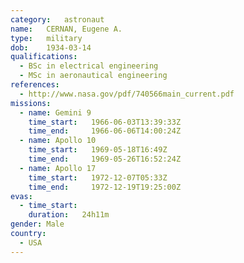 ```yaml
---
category:	astronaut
name:	CERNAN, Eugene A.
type:	military
dob:	1934-03-14
qualifications:
  - BSc in electrical engineering
  - MSc in aeronautical engineering
references:
  - http://www.nasa.gov/pdf/740566main_current.pdf
missions:
  - name: Gemini 9
    time_start:   1966-06-03T13:39:33Z
    time_end:     1966-06-06T14:00:24Z
  - name: Apollo 10
    time_start:   1969-05-18T16:49Z
    time_end:     1969-05-26T16:52:24Z
  - name: Apollo 17
    time_start:   1972-12-07T05:33Z
    time_end:     1972-12-19T19:25:00Z
evas:
  - time_start: 
    duration:   24h11m
gender:	Male
country:
  - USA
---
```


